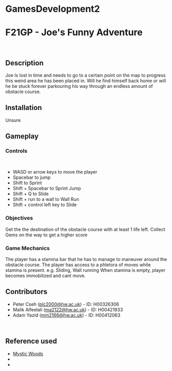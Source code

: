 # GamesDevelopment2
# F21GP - Joe's Funny Adventure

 

## Description

Joe Is lost in time and needs to go to a certain point on the map to progress this weird area he has been placed in.
Will he find himself back home or will he be stuck forever parkouring his way through an endless amount of obstacle course.

## Installation

Unsure

## Gameplay
### Controls

 

+ WASD or arrow keys to move the player
+ Spacebar to jump
+ Shift to Sprint
+ Shift + Spacebar to Sprint Jump
+ Shift + Q to Slide 
+ Shift + run to a wall to Wall Run
+ Shift + control left key to Slide 

### Objectives

Get the the destination of the obstacle course with at least 1 life left.
Collect Gems on the way to get a higher score

### Game Mechanics

The player has a stamina bar that he has to manage to maneuver around the obstacle course.
The player has access to a phletora of moves while stamina is present. e.g. Sliding, Wall running
When stamina is empty, player becomes immobilized and cant move.


## Contributors
+ Peter Cseh (plc2000@hw.ac.uk) - ID: H00326306
+ Malik Alfeelali (ma2122@hw.ac.uk) - ID: H00421933
+ Adam Yazid (mm2166@hw.ac.uk) - ID: H00412063

 

## Reference used 
+ [Mystic Woods](https://game-endeavor.itch.io/mystic-woods?download)
+ [Movement Ability]: (https://www.youtube.com/watch?v=f473C43s8nE&t=8s)
+ [Animation]: (https://www.mixamo.com/)
